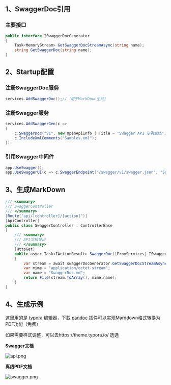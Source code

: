 ##  1、SwaggerDoc引用 

### 主要接口

```C#
public interface ISwaggerDocGenerator
{
    Task<MemoryStream> GetSwaggerDocStreamAsync(string name);
    string GetSwaggerDoc(string name);
}
```
## 2、Startup配置

### 注册SwaggerDoc服务

```C#
services.AddSwaggerDoc();//（用于MarkDown生成）
```

### 注册Swagger服务

```C#
services.AddSwaggerGen(c =>
{
	c.SwaggerDoc("v1", new OpenApiInfo { Title = "Swagger API 示例文档", Version = "v1",Description="API文档全部由代码自动生成" });
	c.IncludeXmlComments("Samples.xml");
});
```

### 引用Swagger中间件

```C#
app.UseSwagger();
app.UseSwaggerUI(c => c.SwaggerEndpoint("/swagger/v1/swagger.json", "Samples v1"));
```
## 3、生成MarkDown

```C#
/// <summary>
/// SwaggerController
/// </summary>
[Route("api/[controller]/[action]")]
[ApiController]
public class SwaggerController : ControllerBase
{
    /// <summary>
    /// API文档导出
    /// </summary>
    [HttpGet]
    public async Task<IActionResult> SwaggerDoc([FromServices] ISwaggerDocGenerator swaggerDocGenerator, [FromServices] IWebHostEnvironment environment)
    {
        var stream = await swaggerDocGenerator.GetSwaggerDocStreamAsync("v1");
        var mime = "application/octet-stream";
        var name = "SwaggerDoc.md";
        return File(stream.ToArray(), mime,name);
    }
}
```
## 4、生成示例

这里用的是 [typora](https://www.typora.io/) 编辑器，下载 [pandoc](https://github.com/jgm/pandoc/releases) 插件可以实现Marddown格式转换为PDF功能（免费）

如果需要样式调整，可以去https://theme.typora.io/ 选选

**Swagger文档**

![api.png](https://github.com/lwc1st/SwaggerDoc/blob/master/Docs/Images/api.png?raw=true)

**离线PDF文档**

![swagger.png](https://github.com/lwc1st/SwaggerDoc/blob/master/Docs/Images/swagger.png?raw=true)